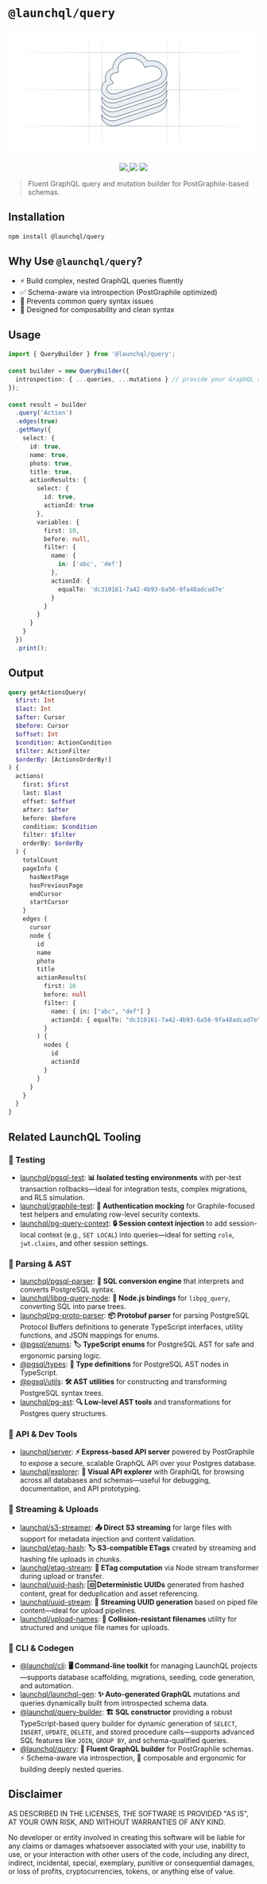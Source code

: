 # `@launchql/query`

<p align="center" width="100%">
  <img height="250" src="https://raw.githubusercontent.com/launchql/launchql/refs/heads/main/assets/outline-logo.svg" />
</p>

<p align="center" width="100%">
  <a href="https://github.com/launchql/launchql/actions/workflows/run-tests.yaml">
    <img height="20" src="https://github.com/launchql/launchql/actions/workflows/run-tests.yaml/badge.svg" />
  </a>
   <a href="https://github.com/launchql/launchql/blob/main/LICENSE"><img height="20" src="https://img.shields.io/badge/license-MIT-blue.svg"/></a>
   <a href="https://www.npmjs.com/package/@launchql/query"><img height="20" src="https://img.shields.io/github/package-json/v/launchql/launchql?filename=packages%query%2Fpackage.json"/></a>
</p>

> Fluent GraphQL query and mutation builder for PostGraphile-based schemas.

## Installation

```sh
npm install @launchql/query
```

## Why Use `@launchql/query`?

* ⚡ Build complex, nested GraphQL queries fluently
* ✅ Schema-aware via introspection (PostGraphile optimized)
* 🧠 Prevents common query syntax issues
* 🧩 Designed for composability and clean syntax

## Usage

```ts
import { QueryBuilder } from '@launchql/query';

const builder = new QueryBuilder({
  introspection: { ...queries, ...mutations } // provide your GraphQL schema metadata
});

const result = builder
  .query('Action')
  .edges(true)
  .getMany({
    select: {
      id: true,
      name: true,
      photo: true,
      title: true,
      actionResults: {
        select: {
          id: true,
          actionId: true
        },
        variables: {
          first: 10,
          before: null,
          filter: {
            name: {
              in: ['abc', 'def']
            },
            actionId: {
              equalTo: 'dc310161-7a42-4b93-6a56-9fa48adcad7e'
            }
          }
        }
      }
    }
  })
  .print();
```

## Output

```graphql
query getActionsQuery(
  $first: Int
  $last: Int
  $after: Cursor
  $before: Cursor
  $offset: Int
  $condition: ActionCondition
  $filter: ActionFilter
  $orderBy: [ActionsOrderBy!]
) {
  actions(
    first: $first
    last: $last
    offset: $offset
    after: $after
    before: $before
    condition: $condition
    filter: $filter
    orderBy: $orderBy
  ) {
    totalCount
    pageInfo {
      hasNextPage
      hasPreviousPage
      endCursor
      startCursor
    }
    edges {
      cursor
      node {
        id
        name
        photo
        title
        actionResults(
          first: 10
          before: null
          filter: {
            name: { in: ["abc", "def"] }
            actionId: { equalTo: "dc310161-7a42-4b93-6a56-9fa48adcad7e" }
          }
        ) {
          nodes {
            id
            actionId
          }
        }
      }
    }
  }
}
```

## Related LaunchQL Tooling

### 🧪 Testing

* [launchql/pgsql-test](https://github.com/launchql/launchql/tree/main/packages/pgsql-test): **📊 Isolated testing environments** with per-test transaction rollbacks—ideal for integration tests, complex migrations, and RLS simulation.
* [launchql/graphile-test](https://github.com/launchql/launchql/tree/main/packages/graphile-test): **🔐 Authentication mocking** for Graphile-focused test helpers and emulating row-level security contexts.
* [launchql/pg-query-context](https://github.com/launchql/launchql/tree/main/packages/pg-query-context): **🔒 Session context injection** to add session-local context (e.g., `SET LOCAL`) into queries—ideal for setting `role`, `jwt.claims`, and other session settings.

### 🧠 Parsing & AST

* [launchql/pgsql-parser](https://github.com/launchql/pgsql-parser): **🔄 SQL conversion engine** that interprets and converts PostgreSQL syntax.
* [launchql/libpg-query-node](https://github.com/launchql/libpg-query-node): **🌉 Node.js bindings** for `libpg_query`, converting SQL into parse trees.
* [launchql/pg-proto-parser](https://github.com/launchql/pg-proto-parser): **📦 Protobuf parser** for parsing PostgreSQL Protocol Buffers definitions to generate TypeScript interfaces, utility functions, and JSON mappings for enums.
* [@pgsql/enums](https://github.com/launchql/pgsql-parser/tree/main/packages/enums): **🏷️ TypeScript enums** for PostgreSQL AST for safe and ergonomic parsing logic.
* [@pgsql/types](https://github.com/launchql/pgsql-parser/tree/main/packages/types): **📝 Type definitions** for PostgreSQL AST nodes in TypeScript.
* [@pgsql/utils](https://github.com/launchql/pgsql-parser/tree/main/packages/utils): **🛠️ AST utilities** for constructing and transforming PostgreSQL syntax trees.
* [launchql/pg-ast](https://github.com/launchql/launchql/tree/main/packages/pg-ast): **🔍 Low-level AST tools** and transformations for Postgres query structures.

### 🚀 API & Dev Tools

* [launchql/server](https://github.com/launchql/launchql/tree/main/packages/server): **⚡ Express-based API server** powered by PostGraphile to expose a secure, scalable GraphQL API over your Postgres database.
* [launchql/explorer](https://github.com/launchql/launchql/tree/main/packages/explorer): **🔎 Visual API explorer** with GraphiQL for browsing across all databases and schemas—useful for debugging, documentation, and API prototyping.

### 🔁 Streaming & Uploads

* [launchql/s3-streamer](https://github.com/launchql/launchql/tree/main/packages/s3-streamer): **📤 Direct S3 streaming** for large files with support for metadata injection and content validation.
* [launchql/etag-hash](https://github.com/launchql/launchql/tree/main/packages/etag-hash): **🏷️ S3-compatible ETags** created by streaming and hashing file uploads in chunks.
* [launchql/etag-stream](https://github.com/launchql/launchql/tree/main/packages/etag-stream): **🔄 ETag computation** via Node stream transformer during upload or transfer.
* [launchql/uuid-hash](https://github.com/launchql/launchql/tree/main/packages/uuid-hash): **🆔 Deterministic UUIDs** generated from hashed content, great for deduplication and asset referencing.
* [launchql/uuid-stream](https://github.com/launchql/launchql/tree/main/packages/uuid-stream): **🌊 Streaming UUID generation** based on piped file content—ideal for upload pipelines.
* [launchql/upload-names](https://github.com/launchql/launchql/tree/main/packages/upload-names): **📂 Collision-resistant filenames** utility for structured and unique file names for uploads.

### 🧰 CLI & Codegen

* [@launchql/cli](https://github.com/launchql/launchql/tree/main/packages/cli): **🖥️ Command-line toolkit** for managing LaunchQL projects—supports database scaffolding, migrations, seeding, code generation, and automation.
* [launchql/launchql-gen](https://github.com/launchql/launchql/tree/main/packages/launchql-gen): **✨ Auto-generated GraphQL** mutations and queries dynamically built from introspected schema data.
* [@launchql/query-builder](https://github.com/launchql/launchql/tree/main/packages/query-builder): **🏗️ SQL constructor** providing a robust TypeScript-based query builder for dynamic generation of `SELECT`, `INSERT`, `UPDATE`, `DELETE`, and stored procedure calls—supports advanced SQL features like `JOIN`, `GROUP BY`, and schema-qualified queries.
* [@launchql/query](https://github.com/launchql/launchql/tree/main/packages/query): **🧩 Fluent GraphQL builder** for PostGraphile schemas. ⚡ Schema-aware via introspection, 🧩 composable and ergonomic for building deeply nested queries.

## Disclaimer

AS DESCRIBED IN THE LICENSES, THE SOFTWARE IS PROVIDED "AS IS", AT YOUR OWN RISK, AND WITHOUT WARRANTIES OF ANY KIND.

No developer or entity involved in creating this software will be liable for any claims or damages whatsoever associated with your use, inability to use, or your interaction with other users of the code, including any direct, indirect, incidental, special, exemplary, punitive or consequential damages, or loss of profits, cryptocurrencies, tokens, or anything else of value.

